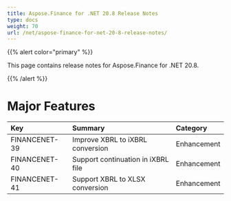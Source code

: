 ```yaml
---
title: Aspose.Finance for .NET 20.8 Release Notes
type: docs
weight: 70
url: /net/aspose-finance-for-net-20-8-release-notes/
---
```


{{% alert color="primary" %}}

This page contains release notes for Aspose.Finance for .NET 20.8.

{{% /alert %}}

# Major Features

|**Key**|**Summary**|**Category**|
| :- | :- | :- |
|FINANCENET-39|Improve XBRL to iXBRL conversion|Enhancement|
|FINANCENET-40|Support continuation in iXBRL file|Enhancement|
|FINANCENET-41|Support XBRL to XLSX conversion|Enhancement|
